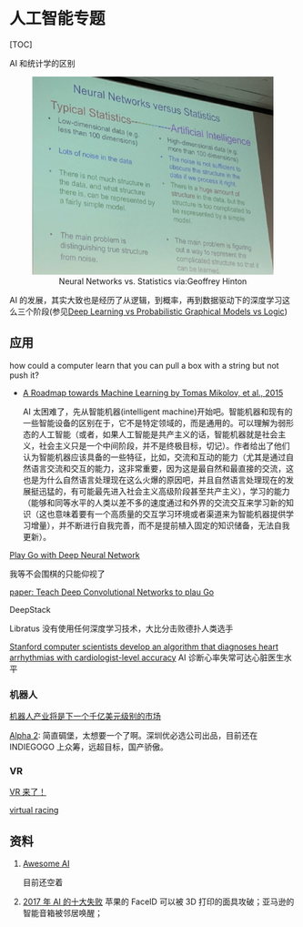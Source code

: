 # 人工智能专题

[TOC]

AI 和统计学的区别

<div align="center">
    <figure align='center'>
        <img src="img-ai/2019-06-01-10-25-11.png" style="width:500px" />
        <figcaption>Neural Networks vs. Statistics via:Geoffrey Hinton</figcaption>
    </figure>
</div>

AI 的发展，其实大致也是经历了从逻辑，到概率，再到数据驱动下的深度学习这么三个阶段(参见[Deep Learning vs Probabilistic Graphical Models vs Logic](http://www.computervisionblog.com/2015/04/deep-learning-vs-probabilistic.html))

## 应用

how could a computer learn that you can pull a box with a string but not push it?

- [A Roadmap towards Machine Learning by Tomas Mikolov, et al., 2015](http://arxiv.org/pdf/1511.08130v1.pdf)

  AI 太困难了，先从智能机器(intelligent machine)开始吧。智能机器和现有的一些智能设备的区别在于，它不是特定领域的，而是通用的。可以理解为弱形态的人工智能（或者，如果人工智能是共产主义的话，智能机器就是社会主义，社会主义只是一个中间阶段，并不是终极目标，切记）。作者给出了他们认为智能机器应该具备的一些特征，比如，交流和互动的能力（尤其是通过自然语言交流和交互的能力，这非常重要，因为这是最自然和最直接的交流，这也是为什么自然语言处理现在这么火爆的原因吧，并且自然语言处理现在的发展挺迅猛的，有可能最先进入社会主义高级阶段甚至共产主义），学习的能力（能够和同等水平的人类以差不多的速度通过和外界的交流交互来学习新的知识（这也意味着要有一个高质量的交互学习环境或者渠道来为智能机器提供学习增量），并不断进行自我完善，而不是提前植入固定的知识储备，无法自我更新）。

[Play Go with Deep Neural Network](https://chrisc36.github.io/deep-go/)

我等不会围棋的只能仰视了

[paper: Teach Deep Convolutional Networks to plau Go](http://arxiv.org/abs/1412.3409)

DeepStack

Libratus
没有使用任何深度学习技术，大比分击败德扑人类选手

[Stanford computer scientists develop an algorithm that diagnoses heart arrhythmias with cardiologist-level accuracy](https://stanfordmlgroup.github.io/projects/ecg/)
AI 诊断心率失常可达心脏医生水平

### 机器人

[机器人产业将是下一个千亿美元级别的市场](http://mp.weixin.qq.com/s?__biz=MzI3MTA0MTk1MA==&mid=400430504&idx=1&sn=6126fda783c335033cc3f7d0ed76eb5d&scene=0#wechat_redirect)

[Alpha 2](https://www.indiegogo.com/projects/alpha-2-the-first-humanoid-robot-for-the-family#/): 简直碉堡，太想要一个了啊。深圳优必选公司出品，目前还在 INDIEGOGO 上众筹，远超目标，国产骄傲。

### VR

[VR 来了！](http://mp.weixin.qq.com/s?__biz=MjM5NjQ1MTkyMA==&mid=400515864&idx=2&sn=8c7c69adc7adccf6df56170146d66a46&scene=2&srcid=1115YVpRK9fGqsHmQIIMm699&from=timeline&isappinstalled=0#wechat_redirect)

[virtual racing](http://video.weibo.com/show?fid=1034:0a97edfd501ce89a018989a50688b184)

## 资料

1. [Awesome AI](https://github.com/kjw0612/awesome-ai)

   目前还空着

2. [2017 年 AI 的十大失败](https://syncedreview.com/2017/12/23/2017-in-review-10-ai-failures/)
   苹果的 FaceID 可以被 3D 打印的面具攻破；亚马逊的智能音箱被邻居唤醒；

